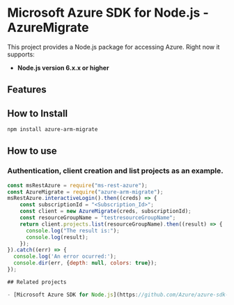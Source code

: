# Microsoft Azure SDK for Node.js - AzureMigrate
This project provides a Node.js package for accessing Azure. Right now it supports:
- **Node.js version 6.x.x or higher**

## Features


## How to Install

```bash
npm install azure-arm-migrate
```

## How to use

### Authentication, client creation and list projects as an example.

```javascript
const msRestAzure = require("ms-rest-azure");
const AzureMigrate = require("azure-arm-migrate");
msRestAzure.interactiveLogin().then((creds) => {
    const subscriptionId = "<Subscription_Id>";
    const client = new AzureMigrate(creds, subscriptionId);
    const resourceGroupName = "testresourceGroupName";
    return client.projects.list(resourceGroupName).then((result) => {
      console.log("The result is:");
      console.log(result);
    });
}).catch((err) => {
  console.log('An error ocurred:');
  console.dir(err, {depth: null, colors: true});
});

## Related projects

- [Microsoft Azure SDK for Node.js](https://github.com/Azure/azure-sdk-for-node)
